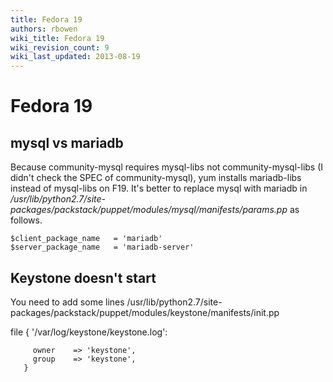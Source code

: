 ```yaml
---
title: Fedora 19
authors: rbowen
wiki_title: Fedora 19
wiki_revision_count: 9
wiki_last_updated: 2013-08-19
---
```


# Fedora 19

## mysql vs mariadb

Because community-mysql requires mysql-libs not community-mysql-libs (I didn't check the SPEC of community-mysql), yum installs mariadb-libs instead of mysql-libs on F19. It's better to replace mysql with mariadb in */usr/lib/python2.7/site-packages/packstack/puppet/modules/mysql/manifests/params.pp* as follows.

    $client_package_name   = 'mariadb'
    $server_package_name   = 'mariadb-server'

## Keystone doesn't start

You need to add some lines /usr/lib/python2.7/site-packages/packstack/puppet/modules/keystone/manifests/init.pp

file { '/var/log/keystone/keystone.log':

         owner    => 'keystone',
         group    => 'keystone',
       }
